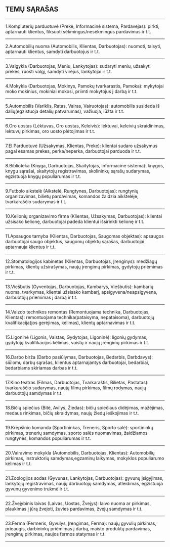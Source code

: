 ## TEMŲ SĄRAŠAS
___
1.Kompiuterių parduotuvė (Prekė, Informacinė sistema, Pardavejas): 
pirkti, aptarnauti klientus, fiksuoti sėkmingus/nesėkmingus pardavimus ir t.t. 
___ 

2.Automobilių nuoma (Automobilis, Klientas, Darbuotojas): 
    nuomoti, taisyti, aptarnauti klientus, samdyti darbuotojus ir t.t.
___ 

3.Valgykla (Darbuotojas, Meniu, Lankytojas): 
    sudaryti meniu, užsakyti prekes, ruošti valgį, samdyti virėjus, lankytojai ir t.t.
___ 

4.Mokykla (Darbuotojas, Mokinys, Pamokų tvarkarastis, Pamoka): 
    mykytojai moko mokinius, mokiniai mokosi, priimti mokytojus į darbą ir t.t.
___ 

5.Automobilis (Variklis, Ratas, Vairas, Vairuotojas): 
    automobilis susideda iš dalių(egzistuoja detalių patvarumas), važiuoja, lūžta ir t.t.
___ 

6.Oro uostas (Lėktuvas, Oro uostas, Keleivis): 
    lėktuvai, keleivių skraidinimas, lektuvų pirkimas, oro uosto plėtojimas ir t.t.
___ 

7.El.Parduotuvė (Užsakymas, Klientas, Preke): 
    klientai sudaro užsakymus pagal esamas prekes, perka/neperka, darbuotojai parduoda ir t.t.
___ 

8.Biblioteka (Knyga, Darbuotojas, Skaitytojas, Informacine sistema): 
    knygos, knygu sąrašai, skaitytojų registravimas, skolininkų sąrašų sudarymas, egzistuoja knygų populiarumas ir t.t.
___ 

9.Futbolo aikstelė (Aikstelė, Rungtynes, Darbuotojas): 
    rungtynių organizavimas, bilietų pardavimas, komandos žaidzia aikštelėje, tvarkaraščio sudarymas ir t.t.
___ 

10.Kelionių organizavimo firma (Klientas, Užsakymas, Darbuotojas): 
    klientai užsisako kelionę, darbuotojai padeda klientui išsirinkti kelionę ir t.t.
___ 

11.Apsaugos tarnyba (Klientas, Darbuotojas, Saugomas objektas): 
    apsaugos darbuotojai saugo objektus, saugomų objektų sąrašas, darbuotojai aptarnauja klientus ir t.t.
___ 

12.Stomatologijos kabinetas (Klientas, Darbuotojas, Įrenginys): 
    medžiagų pirkimas, klientų užsirašymas, naujų įrengimų pirkimas, gydytojų priėmimas ir t.t.
___ 

13.Viešbutis (Gyventojas, Darbuotojas, Kambarys, Viešbutis): 
    kambarių nuoma, tvarkymas, klientai užsisako kambarį, apsigyvena/neapsigyvena, darbuotojų priemimas į darbą ir t.t.
___ 

14.Vaizdo technikos remontas (Remontuojama technika, Darbuotojas, Klientas): 
    remontuojama technika(pataisyma, nepataisoma), darbuotojų kvalifikacija(jos gerėjimas, kėlimas), klientų aptarnavimas ir t.t.
___ 

15.Ligoninė (Ligonis, Vaistas, Gydytojas, Ligoninė): 
    ligonių gydymas, gydytojų kvalifikacijos kėlimas, vaistų ir naujų įrengimų pirkimas ir t.t.
___ 

16.Darbo birža (Darbo pasiūlymas, Darbuotojas, Bedarbis, Darbdavys): 
    siūlomų darbų sąrašas, klientus aptarnajantys darbuotojai, bedarbiai, bedarbiams skiriamas darbas ir t.t.
___ 

17.Kino teatras (Filmas, Darbuotojas, Tvarkaraštis, Bilietas, Pastatas): 
    tvarkaraščio sudarymas, naujų filmų pirkimas, filmų rodymas, naujų darbuotojų samdymas ir t.t.
___ 

18.Bičių spiečius (Bitė, Avilys, Žiedas): 
    bičių spiečiaus didėjimas, mažėjimas, medaus rinkimas, bičių skraidymas, naujų žiedų ieškojimas ir t.t.
___ 

19.Krepšinio komanda (Sportininkas, Treneris, Sporto salė): 
    sportininkų pirkimas, trenerių samdymas, sporto salės nuomavimas, žaidžiamos rungtynės, komandos populiarumas ir t.t.
___ 

20.Vairavimo mokykla (Automobilis, Darbuotojas, Klientas): 
    Automobilių pirkimas, instruktorių samdymas,egzaminų laikymas, mokyklos populiarumo kėlimas ir t.t.
___ 

21.Zoologijos sodas (Gyvunas, Lankytojas, Darbuotojas): 
    gyvunų įsigyjimas, lankytojų registravimas, naujų darbuotojų samdymas, atleidimas, egzistuoja gyvunų gyvenimo trukmė ir t.t.
___ 

22.Žvejybinis laivas (Laivas, Uostas, Žvejys): 
    laivo nuoma ar pirkimas, plaukimas į jūrą žvejoti, žuvies pardavimas, žvejų samdymas ir t.t.
___ 

23.Ferma (Fermeris, Gyvulys, Įrengimas, Ferma): 
    naujų gyvulių pirkimas, prieaugis, darbininkų priėmimas į darbą, maisto produktų pardavimas, įrengimų pirkimas, naujos fermos statymas ir t.t.
___ 

